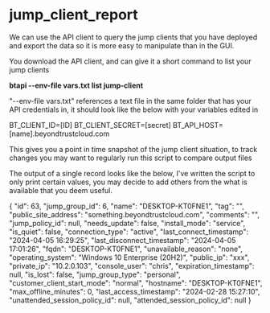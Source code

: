 # jump_client_report

We can use the API client to query the jump clients that you have deployed and export the data so it is more easy to manipulate than in the GUI.

You download the API client, and can give it a short command to list your jump clients

**btapi --env-file vars.txt list jump-client**

"--env-file vars.txt" references a text file in the same folder that has your API credentials in, it should look like the below with your variables edited in


BT_CLIENT_ID=[ID]
BT_CLIENT_SECRET=[secret]
BT_API_HOST=[name].beyondtrustcloud.com


This gives you a point in time snapshot of the jump client situation, to track changes you may want to regularly run this script to compare output files

The output of a single record looks like the below, I've written the script to only print certain values, you may decide to add others from the what is available that you deem useful.


  {
    "id": 63,
    "jump_group_id": 6,
    "name": "DESKTOP-KT0FNE1",
    "tag": "",
    "public_site_address": "something.beyondtrustcloud.com",
    "comments": "",
    "jump_policy_id": null,
    "needs_update": false,
    "install_mode": "service",
    "is_quiet": false,
    "connection_type": "active",
    "last_connect_timestamp": "2024-04-05 16:29:25",
    "last_disconnect_timestamp": "2024-04-05 17:01:26",
    "fqdn": "DESKTOP-KT0FNE1",
    "unavailable_reason": "none",
    "operating_system": "Windows 10 Enterprise (20H2)",
    "public_ip": "xxx",
    "private_ip": "10.2.0.103",
    "console_user": "chris",
    "expiration_timestamp": null,
    "is_lost": false,
    "jump_group_type": "personal",
    "customer_client_start_mode": "normal",
    "hostname": "DESKTOP-KT0FNE1",
    "max_offline_minutes": 0,
    "last_access_timestamp": "2024-02-28 15:27:10",
    "unattended_session_policy_id": null,
    "attended_session_policy_id": null
  }
